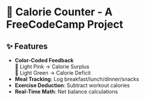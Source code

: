 # 🍏 Calorie Counter - A FreeCodeCamp Project


## ✨ Features
- **Color-Coded Feedback**  
  🍑 Light Pink → Calorie Surplus  
  🌱 Light Green → Calorie Deficit  
- **Meal Tracking**: Log breakfast/lunch/dinner/snacks  
- **Exercise Deduction**: Subtract workout calories  
- **Real-Time Math**: Net balance calculations  

